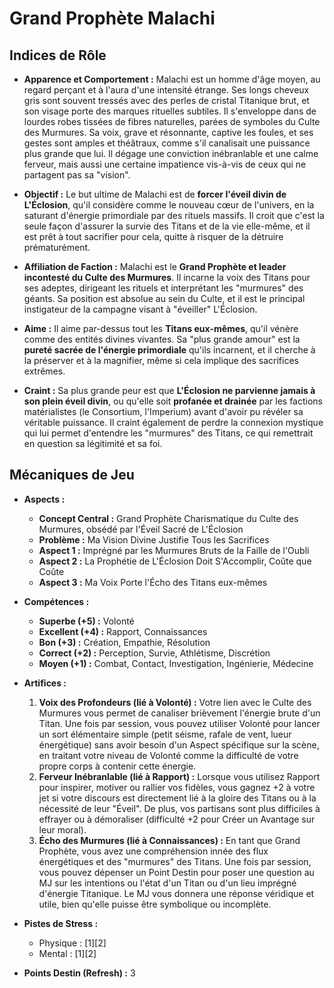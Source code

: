 # Grand Prophète Malachi

## Indices de Rôle

-   **Apparence et Comportement :** Malachi est un homme d'âge moyen, au regard perçant et à l'aura d'une intensité étrange. Ses longs cheveux gris sont souvent tressés avec des perles de cristal Titanique brut, et son visage porte des marques rituelles subtiles. Il s'enveloppe dans de lourdes robes tissées de fibres naturelles, parées de symboles du Culte des Murmures. Sa voix, grave et résonnante, captive les foules, et ses gestes sont amples et théâtraux, comme s'il canalisait une puissance plus grande que lui. Il dégage une conviction inébranlable et une calme ferveur, mais aussi une certaine impatience vis-à-vis de ceux qui ne partagent pas sa "vision".

-   **Objectif :** Le but ultime de Malachi est de **forcer l'éveil divin de L'Éclosion**, qu'il considère comme le nouveau cœur de l'univers, en la saturant d'énergie primordiale par des rituels massifs. Il croit que c'est la seule façon d'assurer la survie des Titans et de la vie elle-même, et il est prêt à tout sacrifier pour cela, quitte à risquer de la détruire prématurément.

-   **Affiliation de Faction :** Malachi est le **Grand Prophète et leader incontesté du Culte des Murmures**. Il incarne la voix des Titans pour ses adeptes, dirigeant les rituels et interprétant les "murmures" des géants. Sa position est absolue au sein du Culte, et il est le principal instigateur de la campagne visant à "éveiller" L'Éclosion.

-   **Aime :** Il aime par-dessus tout les **Titans eux-mêmes**, qu'il vénère comme des entités divines vivantes. Sa "plus grande amour" est la **pureté sacrée de l'énergie primordiale** qu'ils incarnent, et il cherche à la préserver et à la magnifier, même si cela implique des sacrifices extrêmes.

-   **Craint :** Sa plus grande peur est que **L'Éclosion ne parvienne jamais à son plein éveil divin**, ou qu'elle soit **profanée et drainée** par les factions matérialistes (le Consortium, l'Imperium) avant d'avoir pu révéler sa véritable puissance. Il craint également de perdre la connexion mystique qui lui permet d'entendre les "murmures" des Titans, ce qui remettrait en question sa légitimité et sa foi.

## Mécaniques de Jeu

-   **Aspects :**
    -   **Concept Central :** Grand Prophète Charismatique du Culte des Murmures, obsédé par l'Éveil Sacré de L'Éclosion
    -   **Problème :** Ma Vision Divine Justifie Tous les Sacrifices
    -   **Aspect 1 :** Imprégné par les Murmures Bruts de la Faille de l'Oubli
    -   **Aspect 2 :** La Prophétie de L'Éclosion Doit S'Accomplir, Coûte que Coûte
    -   **Aspect 3 :** Ma Voix Porte l'Écho des Titans eux-mêmes

-   **Compétences :**
    -   **Superbe (+5) :** Volonté
    -   **Excellent (+4) :** Rapport, Connaissances
    -   **Bon (+3) :** Création, Empathie, Résolution
    -   **Correct (+2) :** Perception, Survie, Athlétisme, Discrétion
    -   **Moyen (+1) :** Combat, Contact, Investigation, Ingénierie, Médecine

-   **Artifices :**
    1.  **Voix des Profondeurs (lié à Volonté) :** Votre lien avec le Culte des Murmures vous permet de canaliser brièvement l'énergie brute d'un Titan. Une fois par session, vous pouvez utiliser Volonté pour lancer un sort élémentaire simple (petit séisme, rafale de vent, lueur énergétique) sans avoir besoin d'un Aspect spécifique sur la scène, en traitant votre niveau de Volonté comme la difficulté de votre propre corps à contenir cette énergie.
    2.  **Ferveur Inébranlable (lié à Rapport) :** Lorsque vous utilisez Rapport pour inspirer, motiver ou rallier vos fidèles, vous gagnez +2 à votre jet si votre discours est directement lié à la gloire des Titans ou à la nécessité de leur "Éveil". De plus, vos partisans sont plus difficiles à effrayer ou à démoraliser (difficulté +2 pour Créer un Avantage sur leur moral).
    3.  **Écho des Murmures (lié à Connaissances) :** En tant que Grand Prophète, vous avez une compréhension innée des flux énergétiques et des "murmures" des Titans. Une fois par session, vous pouvez dépenser un Point Destin pour poser une question au MJ sur les intentions ou l'état d'un Titan ou d'un lieu imprégné d'énergie Titanique. Le MJ vous donnera une réponse véridique et utile, bien qu'elle puisse être symbolique ou incomplète.

-   **Pistes de Stress :**
    -   Physique : [1][2]
    -   Mental : [1][2]

-   **Points Destin (Refresh) :** 3